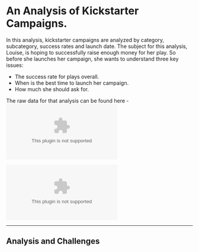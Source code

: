 # An Analysis of Kickstarter Campaigns.

In this analysis, kickstarter campaigns are analyzed by category, subcategory, success rates and launch date. 
The subject for this analysis, Louise, is hoping to successfully raise enough money for her play. So before she launches her campaign, she wants to understand three key issues:
- The success rate for plays overall.
- When is the best time to launch her campaign.
- How much she should ask for.

The raw data for that analysis can be found here - ![Kickstarter_Challenge.xlsx](https://github.com/carlosjennings1991/Kickstarter_Challenge.xlsx)

![Kickstarter_Challenge.xlsx](https://github.com/carlosjennings1991/kickstarter_analysis/blob/main/Kickstarter_Challenge.xlsx)

---
## Analysis and Challenges

